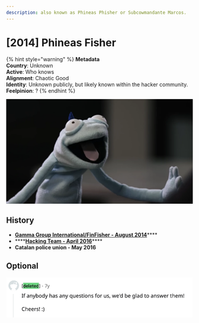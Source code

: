 ```yaml
---
description: also known as Phineas Phisher or Subcowmandante Marcos.
---
```


# \[2014\] Phineas Fisher

{% hint style="warning" %}
**Metadata  
Country**: Unknown  
**Active**: Who knows  
**Alignment**: Chaotic Good  
**Identity**: Unknown publicly, but likely known within the hacker community.  
**Feelpinion**: ?
{% endhint %}

![The Phineas Fisher Puppet by Vice Motherboard interview video](../../../.gitbook/assets/image%20%282%29.png)

## History

* [**Gamma Group International/FinFisher - August 2014**](../../../timeline/2014/august-2014/gamma-group-international-finfisher-2014.md)\*\*\*\*
* \*\*\*\*[**Hacking Team - April 2016**](../../../timeline/2016/april-2016/hacking-team-april-2016.md)\*\*\*\*
* **Catalan police union - May 2016**

## Optional

![Us?](../../../.gitbook/assets/image%20%2811%29.png)

